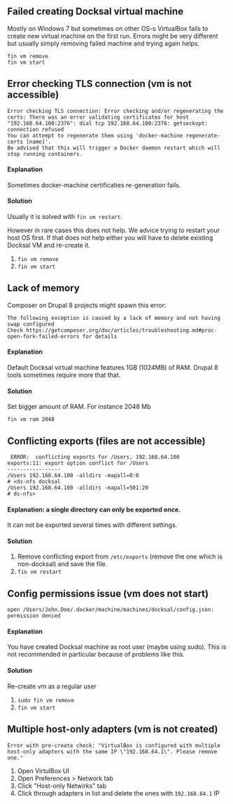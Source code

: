 ## Failed creating Docksal virtual machine

Mostly on Windows 7 but sometimes on other OS-s VirtualBox fails to create new virtual machine on the first run. Errors might be very different but usually simply removing failed machine and trying again helps.

```
fin vm remove
fin vm start
```

## Error checking TLS connection (vm is not accessible)

```
Error checking TLS connection: Error checking and/or regenerating the certs: There was an error validating certificates for host "192.168.64.100:2376": dial tcp 192.168.64.100:2376: getsockopt: connection refused
You can attempt to regenerate them using 'docker-machine regenerate-certs [name]'.
Be advised that this will trigger a Docker daemon restart which will stop running containers.
```

#### Explanation

Sometimes docker-machine certificaties re-generation fails. 

#### Solution
Usually it is solved with `fin vm restart`.

However in rare cases this does not help. We advice trying to restart your host OS first.
If that does not help either you will have to delete existing Docksal VM and re-create it.

1. `fin vm remove`
2. `fin vm start`


## Lack of memory

Composer on Drupal 8 projects might spawn this error:

```
The following exception is caused by a lack of memory and not having swap configured
Check https://getcomposer.org/doc/articles/troubleshooting.md#proc-open-fork-failed-errors for details
```

#### Explanation

Default Docksal virtual machine features 1GB (1024MB) of RAM. Drupal 8 tools sometimes require more that that.

#### Solution

Set bigger amount of RAM. For instance 2048 Mb
```
fin vm ram 2048
```


## Conflicting exports (files are not accessible)
```
 ERROR:  conflicting exports for /Users, 192.168.64.100
exports:11: export option conflict for /Users
-----------------
/Users 192.168.64.100 -alldirs -mapall=0:0
# <ds-nfs docksal
/Users 192.168.64.100 -alldirs -mapall=501:20
# ds-nfs>
```

#### Explanation: a single directory can only be exported once. 
It can not be exported several times with different settings.
   
#### Solution
   
1) Remove conflicting export from `/etc/exports` (remove the one which is non-docksal) and save the file.  
2) `fin vm restart`

## Config permissions issue (vm does not start)

```
open /Users/John.Doe/.docker/machine/machines/docksal/config.json: permission denied
```

####  Explanation
You have created Docksal machine as root user (maybe using sudo). 
This is not recommended in particular because of problems like this.

#### Solution
Re-create vm as a regular user

1. `sudo fin vm remove`
2. `fin vm start`

## Multiple host-only adapters (vm is not created)

```
Error with pre-create check: "VirtualBox is configured with multiple host-only adapters with the same IP \"192.168.64.1\". Please remove one."
```

1. Open VirtulBox UI
2. Open Preferences > Network tab
3. Click "Host-only Netwirks" tab
4. Click through adapters in list and delete the ones with `192.168.64.1` IP
